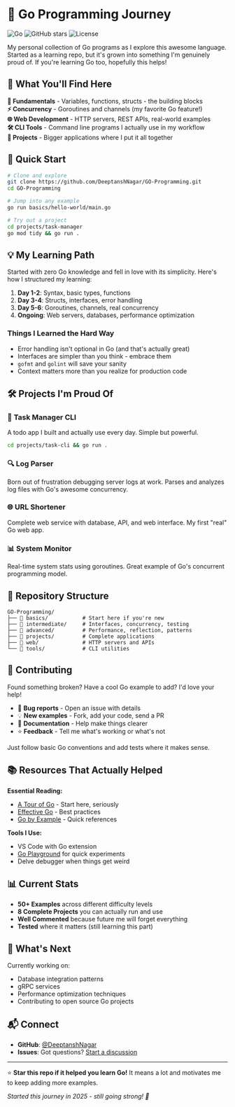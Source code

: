 # 🚀 Go Programming Journey

![Go](https://img.shields.io/badge/Go-00ADD8?style=flat-square&logo=go&logoColor=white)
![GitHub stars](https://img.shields.io/github/stars/DeeptanshNagar/GO-Programming?style=flat-square)
![License](https://img.shields.io/github/license/DeeptanshNagar/GO-Programming?style=flat-square)

My personal collection of Go programs as I explore this awesome language. Started as a learning repo, but it's grown into something I'm genuinely proud of. If you're learning Go too, hopefully this helps!

## 🎯 What You'll Find Here

**📘 Fundamentals** - Variables, functions, structs - the building blocks  
**⚡ Concurrency** - Goroutines and channels (my favorite Go feature!)  
**🌐 Web Development** - HTTP servers, REST APIs, real-world examples  
**🛠️ CLI Tools** - Command line programs I actually use in my workflow  
**🎨 Projects** - Bigger applications where I put it all together  

## 🚀 Quick Start

```bash
# Clone and explore
git clone https://github.com/DeeptanshNagar/GO-Programming.git
cd GO-Programming

# Jump into any example
go run basics/hello-world/main.go

# Try out a project
cd projects/task-manager
go mod tidy && go run .
```

## 💡 My Learning Path

Started with zero Go knowledge and fell in love with its simplicity. Here's how I structured my learning:

1. **Day 1-2**: Syntax, basic types, functions
2. **Day 3-4**: Structs, interfaces, error handling  
3. **Day 5-6**: Goroutines, channels, real concurrency
4. **Ongoing**: Web servers, databases, performance optimization

### Things I Learned the Hard Way
- Error handling isn't optional in Go (and that's actually great)
- Interfaces are simpler than you think - embrace them
- `gofmt` and `golint` will save your sanity
- Context matters more than you realize for production code

## 🛠️ Projects I'm Proud Of

### 📝 **Task Manager CLI**
A todo app I built and actually use every day. Simple but powerful.
```bash
cd projects/task-cli && go run .
```

### 🔍 **Log Parser**
Born out of frustration debugging server logs at work. Parses and analyzes log files with Go's awesome concurrency.

### 🌐 **URL Shortener**
Complete web service with database, API, and web interface. My first "real" Go web app.

### 📊 **System Monitor**
Real-time system stats using goroutines. Great example of Go's concurrent programming model.

## 📁 Repository Structure

```
GO-Programming/
├── 📂 basics/           # Start here if you're new
├── 📂 intermediate/     # Interfaces, concurrency, testing
├── 📂 advanced/         # Performance, reflection, patterns
├── 📂 projects/         # Complete applications
├── 📂 web/              # HTTP servers and APIs
└── 📂 tools/            # CLI utilities
```

## 🤝 Contributing

Found something broken? Have a cool Go example to add? I'd love your help!

- 🐛 **Bug reports** - Open an issue with details
- 💡 **New examples** - Fork, add your code, send a PR
- 📝 **Documentation** - Help make things clearer
- ⭐ **Feedback** - Tell me what's working or what's not

Just follow basic Go conventions and add tests where it makes sense.

## 📚 Resources That Actually Helped

**Essential Reading:**
- [A Tour of Go](https://tour.golang.org/) - Start here, seriously
- [Effective Go](https://golang.org/doc/effective_go.html) - Best practices
- [Go by Example](https://gobyexample.com/) - Quick references

**Tools I Use:**
- VS Code with Go extension
- [Go Playground](https://play.golang.org/) for quick experiments
- Delve debugger when things get weird

## 📊 Current Stats

- **50+ Examples** across different difficulty levels
- **8 Complete Projects** you can actually run and use  
- **Well Commented** because future me will forget everything
- **Tested** where it matters (still learning this part)

## 🎯 What's Next

Currently working on:
- Database integration patterns
- gRPC services  
- Performance optimization techniques
- Contributing to open source Go projects

## 📬 Connect

- **GitHub**: [@DeeptanshNagar](https://github.com/DeeptanshNagar)
- **Issues**: Got questions? [Start a discussion](https://github.com/DeeptanshNagar/GO-Programming/issues)

---

⭐ **Star this repo if it helped you learn Go!** It means a lot and motivates me to keep adding more examples.

*Started this journey in 2025 - still going strong! 🎉*
